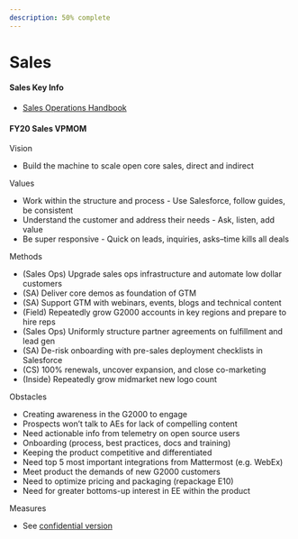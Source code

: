 ```yaml
---
description: 50% complete
---
```


# Sales

#### Sales Key Info

* [Sales Operations Handbook](https://docs.google.com/document/d/1W3Yb3h7ZQ6oq0NhxPuUEjS6-u34spvdkg8VtUToxNQg/edit?usp=sharing_eil&ts=5d9bf9a6)

#### FY20 Sales VPMOM 

Vision

* Build the machine to scale open core sales, direct and indirect

Values

* Work within the structure and process - Use Salesforce, follow guides, be consistent
* Understand the customer and address their needs - Ask, listen, add value
* Be super responsive - Quick on leads, inquiries, asks–time kills all deals

Methods

* \(Sales Ops\) Upgrade sales ops infrastructure and automate low dollar customers
* \(SA\) Deliver core demos as foundation of GTM
* \(SA\) Support GTM with webinars, events, blogs and technical content
* \(Field\) Repeatedly grow G2000 accounts in key regions and prepare to hire reps
* \(Sales Ops\) Uniformly structure partner agreements on fulfillment and lead gen
* \(SA\) De-risk onboarding with pre-sales deployment checklists in Salesforce
* \(CS\) 100% renewals, uncover expansion, and close co-marketing
* \(Inside\) Repeatedly grow midmarket new logo count

Obstacles

* Creating awareness in the G2000 to engage
* Prospects won’t talk to AEs for lack of compelling content
* Need actionable info from telemetry on open source users
* Onboarding \(process, best practices, docs and training\)
* Keeping the product competitive and differentiated
* Need top 5 most important integrations from Mattermost \(e.g. WebEx\)
* Meet product the demands of new G2000 customers
* Need to optimize pricing and packaging \(repackage E10\)
* Need for greater bottoms-up interest in EE within the product

Measures

* See [confidential version](https://github.com/mattermost/mattermost-mlt/wiki/FY20-Sales-VPMOM)

